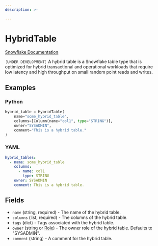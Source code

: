 ```yaml
---
description: >-
  
---
```


# HybridTable

[Snowflake Documentation](https://docs.snowflake.com/en/sql-reference/sql/create-hybrid-table.html)

`[UNDER DEVELOPMENT]`
A hybrid table is a Snowflake table type that is optimized for hybrid transactional and operational workloads that require low latency and high throughput on small random point reads and writes.


## Examples

### Python

```python
hybrid_table = HybridTable(
    name="some_hybrid_table",
    columns=[Column(name="col1", type="STRING")],
    owner="SYSADMIN",
    comment="This is a hybrid table."
)
```


### YAML

```yaml
hybrid_tables:
  - name: some_hybrid_table
    columns:
      - name: col1
        type: STRING
    owner: SYSADMIN
    comment: This is a hybrid table.
```


## Fields

* `name` (string, required) - The name of the hybrid table.
* `columns` (list, required) - The columns of the hybrid table.
* `tags` (dict) - Tags associated with the hybrid table.
* `owner` (string or [Role](role.md)) - The owner role of the hybrid table. Defaults to "SYSADMIN".
* `comment` (string) - A comment for the hybrid table.


